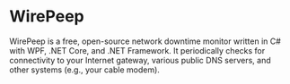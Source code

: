 # WirePeep
WirePeep is a free, open-source network downtime monitor written in C# with WPF, .NET Core, and .NET Framework. It periodically checks for connectivity to your Internet gateway, various public DNS servers, and other systems (e.g., your cable modem).